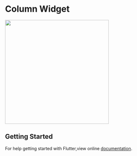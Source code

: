 # Column Widget

<img src = "https://user-images.githubusercontent.com/40803579/55273763-b8aa1780-52f9-11e9-9334-544ddd6f5c26.png" width = "340">

## Getting Started
For help getting started with Flutter,view online [documentation](https://flutter.dev).
